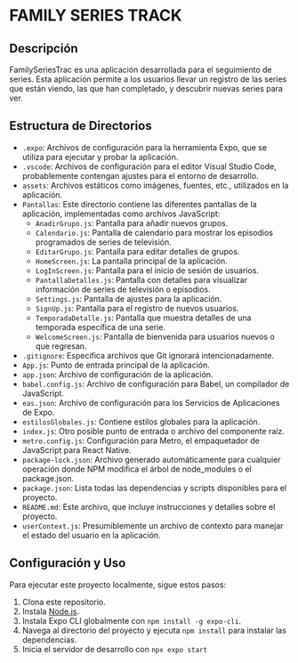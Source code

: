 
# FAMILY SERIES TRACK

## Descripción
FamilySeriesTrac es una aplicación desarrollada para el seguimiento de series. Esta aplicación permite a los usuarios llevar un registro de las series que están viendo, las que han completado, y descubrir nuevas series para ver.

## Estructura de Directorios
- `.expo`: Archivos de configuración para la herramienta Expo, que se utiliza para ejecutar y probar la aplicación.
- `.vscode`: Archivos de configuración para el editor Visual Studio Code, probablemente contengan ajustes para el entorno de desarrollo.
- `assets`: Archivos estáticos como imágenes, fuentes, etc., utilizados en la aplicación.
- `Pantallas`: Este directorio contiene las diferentes pantallas de la aplicación, implementadas como archivos JavaScript:
  - `AnadirGrupo.js`: Pantalla para añadir nuevos grupos.
  - `Calendario.js`: Pantalla de calendario para mostrar los episodios programados de series de televisión.
  - `EditarGrupo.js`: Pantalla para editar detalles de grupos.
  - `HomeScreen.js`: La pantalla principal de la aplicación.
  - `LogInScreen.js`: Pantalla para el inicio de sesión de usuarios.
  - `PantallaDetalles.js`: Pantalla con detalles para visualizar información de series de televisión o episodios.
  - `Settings.js`: Pantalla de ajustes para la aplicación.
  - `SignUp.js`: Pantalla para el registro de nuevos usuarios.
  - `TemporadaDetalle.js`: Pantalla que muestra detalles de una temporada específica de una serie.
  - `WelcomeScreen.js`: Pantalla de bienvenida para usuarios nuevos o que regresan.
- `.gitignore`: Especifica archivos que Git ignorará intencionadamente.
- `App.js`: Punto de entrada principal de la aplicación.
- `app.json`: Archivo de configuración de la aplicación.
- `babel.config.js`: Archivo de configuración para Babel, un compilador de JavaScript.
- `eas.json`: Archivo de configuración para los Servicios de Aplicaciones de Expo.
- `estilosGlobales.js`: Contiene estilos globales para la aplicación.
- `index.js`: Otro posible punto de entrada o archivo del componente raíz.
- `metro.config.js`: Configuración para Metro, el empaquetador de JavaScript para React Native.
- `package-lock.json`: Archivo generado automáticamente para cualquier operación donde NPM modifica el árbol de node_modules o el package.json.
- `package.json`: Lista todas las dependencias y scripts disponibles para el proyecto.
- `README.md`: Este archivo, que incluye instrucciones y detalles sobre el proyecto.
- `userContext.js`: Presumiblemente un archivo de contexto para manejar el estado del usuario en la aplicación.

## Configuración y Uso

Para ejecutar este proyecto localmente, sigue estos pasos:

1. Clona este repositorio.
2. Instala [Node.js](https://nodejs.org/).
3. Instala Expo CLI globalmente con `npm install -g expo-cli`.
4. Navega al directorio del proyecto y ejecuta `npm install` para instalar las dependencias.
5. Inicia el servidor de desarrollo con `npx expo start`



